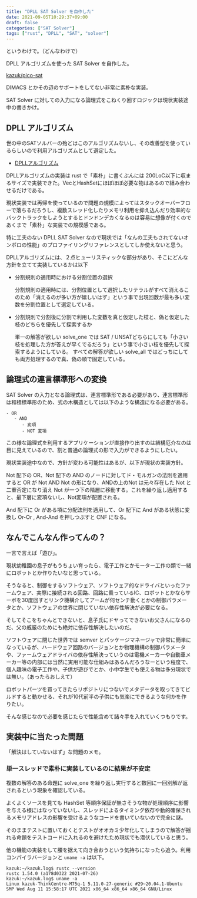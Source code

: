 ```yaml
---
title: "DPLL SAT Solver を自作した"
date: 2021-09-05T10:29:37+09:00
draft: false
categories: ["SAT Solver"]
tags: ["rust", "DPLL", "SAT", "solver"]
---
```


というわけで。（どんなわけで）

DPLL アルゴリズムを使った SAT Solver を自作した。

[kazuk/pico-sat](https://github.com/kazuk/pico-sat)

DIMACS とかその辺のサポートをしてない非常に素朴な実装。

SAT Solver に対しての入力になる論理式をこねくり回すロジックは現状実装途中の書きかけ。

## DPLL アルゴリズム

世の中のSATソルバーの殆どはこのアルゴリズムないし、その改善型を使っているらしいので利用アルゴリズムとして選定した。

- [DPLLアルゴリズム](https://ja.wikipedia.org/wiki/DPLL%E3%82%A2%E3%83%AB%E3%82%B4%E3%83%AA%E3%82%BA%E3%83%A0)

DPLLアルゴリズムの実装は rust で「素朴」に書くぶんには 200LoC以下に収まるサイズで実装できた。VecとHashSetにほぼほぼ必要な物はあるので組み合わせるだけである。

現状実装では再帰を使っているので問題の規模によってはスタックオーバーフローで落ちるだろうし、複数スレッド化したりメモリ利用を抑え込んだり効率的なバックトラックをしようとするとドンドンデカくなるのは容易に想像が付くのであくまで「素朴」な実装での規模感である。

特に工夫のない DPLL SAT Solver なので現状では「なんの工夫もされてないオンボロの性能」のプロファイリングリファレンスとしてしか使えないと思う。

DPLLアルゴリズムには、２点ヒューリスティックな部分があり、そこにどんな方針を立てて実装しているかは以下

- 分割規則の適用時における分割位置の選択

   分割規則の適用時には、分割位置として選択したリテラルがすべて消えるこのため「消えるのが多い方が嬉しいはず」という事で出現回数が最も多い変数を分割位置として選定している。

- 分割規則で分割後に分割で利用した変数を真と仮定した枝と、偽と仮定した枝のどちらを優先して探索するか

   単一の解答が欲しい solve_one では SAT / UNSATどちらにしても「小さい枝を処理した方が答えが早くでるだろう」という事で小さい枝を優先して探索するようにしている。
   すべての解答が欲しい solve_all ではどっちにしても両方処理するので真、偽の順で固定している。

## 論理式の連言標準形への変換

SAT Solver の入力となる論理式は、連言標準形である必要があり、連言標準形は和積標準形のため、式の木構造としては以下のような構造になる必要がある。

```text
- OR
   - AND
      - 変項
      - NOT 変項
```

この様な論理式を利用するアプリケーションが直接作り出すのは結構厄介なのは目に見えているので、割と普通の論理式の形で入力ができるようにしたい。

現状実装途中なので、方針が変わる可能性はあるが、以下が現状の実装方針。

Not 配下の OR、Not 配下の AND のノードに対してド・モルガンの法則を適用すると OR が Not AND Not の形になり、ANDの上のNot は元々存在した Not と二重否定になり消え Not が一つ下の階層に移動する。これを繰り返し適用すると、最下層に変項ないし、Not変項が配置される。

And 配下に Or がある項に分配法則を適用して、Or 配下に And がある状態に変換し Or-Or , And-And を押しつぶすと CNF になる。

## なんでこんなん作ってんの？

一言で言えば「遊び」。

現状幼稚園の息子がもうちょい育ったら、電子工作とかモーター工作の類で一緒にロボットとか作りたいなと思っている。

そうなると、制御をするソフトウェア、ソフトウェア的なドライバといったファームウェア、実際に接続される回路、回路に乗っているIC、ロボットとかならサーボを30度回すとリンク機構介してアームが何センチ動くとかの制御パラメータとか、ソフトウェアの世界に閉じていない依存性解決が必要になる。

そしてそこをちゃんとできないと、息子氏にドヤってできないお父さんになるのだ、父の威厳のためにも絶対に依存性解決したいのだ。

ソフトウェアに閉じた世界では semver とパッケージマネージャで非常に簡単になっているが、ハードウェア回路のバージョンとか物理機構の制御パラメータや、ファームウェアドライバの依存性解決っていうのは電機メーカーや自動車メーカー等の内部には当然に実用可能な仕組みはあるんだろうなーという程度で、個人趣味の電子工作や、子供が遊びでとか、小中学生でも使える物は多分現状では無い。（あったらおしえて）

ロボットパーツを買ってきたらリポジトリにつないでメタデータを取ってきてビルドすると動かせる、それが10代前半の子供にも気楽にできるような何かを作りたい。

そんな感じなので必要を感じたらで性能含めて諸々手を入れていくつもりです。

## 実装中に当たった問題

「解決はしていないはず」な問題のメモ。

### 単一スレッドで素朴に実装しているのに結果が不安定

複数の解答のある命題に solve_one を繰り返し実行すると数回に一回別解が返されるという現象を確認している。

よくよくソースを見ても HashSet 等順序保証が無さそうな物が処理順序に影響を与える様にはなっていないし、スレッドによるタイミング依存や動的確保されるメモリアドレスの影響を受けるようなコードを書いていないので完全に謎。

そのままテストに置いておくとテストがオオカミ少年化してしまうので解答が揺れる命題をテストコードに入れるのを避けたため現状でも潜伏していると思う。

他の機能の実装をして腰を据えて向き合おうという気持ちになったら追う。利用コンパイラバージョンと `uname -a` は以下。

```shell-session
kazuk:~/kazuk.log$ rustc --version
rustc 1.54.0 (a178d0322 2021-07-26)
kazuk:~/kazuk.log$ uname -a
Linux kazuk-ThinkCentre-M75q-1 5.11.0-27-generic #29~20.04.1-Ubuntu SMP Wed Aug 11 15:58:17 UTC 2021 x86_64 x86_64 x86_64 GNU/Linux
```

